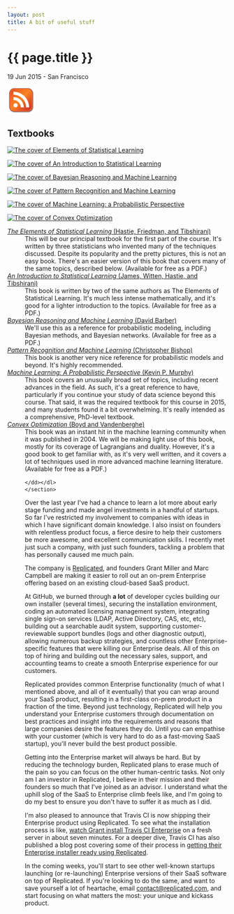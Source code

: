 ```yaml
---
layout: post
title: A bit of useful stuff
---
```


{{ page.title }}
================

<p class="meta">19 Jun 2015 - San Francisco</p>

<img src="/images/rss.png" alt="Subscribe to RSS Feed" />
<section id="textbooks">
<h1>Textbooks</h1>

<a href="http://statweb.stanford.edu/~tibs/ElemStatLearn/"><img src="/images/hastie-2x.png"  alt="The cover of Elements of Statistical Learning"></a>

<a href="http://www-bcf.usc.edu/~gareth/ISL/"><img src="/images/james-2x.jpg" srcset="/images/james-2x.jpg 1x, /images/james-2x.jpg 2x, /images/james-3x.jpg 3x" alt="The cover of An Introduction to Statistical Learning"></a>

<a href="http://web4.cs.ucl.ac.uk/staff/D.Barber/pmwiki/pmwiki.php?n=Brml.HomePage"><img src="/images/barber-2x.jpg" srcset="/images/barber-2x.jpg 1x, /images/barber-2x.jpg 2x, /images/barber-3x.jpg 3x" alt="The cover of Bayesian Reasoning and Machine Learning"></a>

<a href="https://research.microsoft.com/en-us/um/people/cmbishop/PRML/"><img src="/images/bishop-2x.jpg" srcset="/images/bishop-2x.jpg 1x, /images/bishop-2x.jpg 2x, /images/bishop-3x.jpg 3x" alt="The cover of Pattern Recognition and Machine Learning"></a>

<a href="http://www.cs.ubc.ca/~murphyk/MLbook/index.html"><img src="/images/murphy-2x.jpg" srcset="/images/murphy-2x.jpg 1x, /images/murphy-2x.jpg 2x, /images/murphy-3x.jpg 3x" alt="The cover of Machine Learning: a Probabilistic Perspective"></a>

<a href="http://stanford.edu/~boyd/cvxbook/"><img src="/images/boyd-2x.jpg" srcset="/images/boyd-2x.jpg 1x, /images/boyd-2x.jpg 2x, /images/boyd-original.jpg 3x" alt="The cover of Convex Optimization"></a>

<dl>

<dt><a href="http://statweb.stanford.edu/~tibs/ElemStatLearn/"><cite>The
Elements of Statistical Learning</cite> (Hastie, Friedman, and Tibshirani)</a>
</dt><dd>This will be our principal textbook for the first part of the course.  It's written by three statisticians who invented many of the techniques discussed. Despite its popularity and the pretty pictures, this is not an easy book.  There's an easier version of this book that covers many of the same topics, described below. (Available for free as a PDF.)

</dd><dt><a href="http://www-bcf.usc.edu/~gareth/ISL/"><cite>An Introduction to Statistical Learning</cite> (James, Witten, Hastie, and Tibshirani)</a>
</dt><dd>This book is written
by two of the same authors as The Elements of Statistical Learning. It's much less intense mathematically, and it's good for a lighter introduction to the topics. (Available for free as a PDF.)

</dd><dt><a href="http://web4.cs.ucl.ac.uk/staff/D.Barber/pmwiki/pmwiki.php?n=Brml.HomePage"><cite>Bayesian Reasoning and Machine Learning</cite> (David Barber)</a>
</dt><dd>We'll use this as a reference for probabilistic modeling, including Bayesian methods, and Bayesian networks. (Available for free as a PDF.)

</dd><dt><a href="https://research.microsoft.com/en-us/um/people/cmbishop/PRML/"><cite>Pattern Recognition and Machine Learning</cite> (Christopher Bishop)</a>
</dt><dd>This book is another very nice reference for probabilistic models and beyond.  It's highly recommended.

</dd><dt><a href="http://www.cs.ubc.ca/~murphyk/MLbook/index.html"><cite>Machine Learning: A Probabilistic Perspective</cite> (Kevin P. Murphy)</a>
</dt><dd>This book covers an unusually broad set of topics, including recent advances in the field. As such, it's a great reference to have, particularly if you continue your study of data science beyond this course.  That said, it was the required textbook for this course in 2015, and
many students found it a bit overwhelming. It's really intended as a comprehensive, PhD-level textbook.

</dd><dt><a href="https://stanford.edu/~boyd/cvxbook/"><cite>Convex Optimization</cite> (Boyd and Vandenberghe)</a>
    </dt><dd>This book was an instant hit in the machine learning community when it was published in 2004.  We will be making light use of this book, mostly for its coverage of Lagrangians and duality.  However, it's a good book to get familiar with, as it's very
well written, and it covers a lot of techniques used in more advanced machine learning literature. (Available for free as a PDF.)

    </dd></dl>
    </section>


Over the last year I've had a chance to learn a lot more about early stage
funding and made angel investments in a handful of startups. So far I've
restricted my involvement to companies with ideas in which I have significant
domain knowledge. I also insist on founders with relentless product focus, a
fierce desire to help their customers be more awesome, and excellent
communication skills. I recently met just such a company, with just such
founders, tackling a problem that has personally caused me much pain.

The company is [Replicated](http://replicated.com), and founders Grant Miller
and Marc Campbell are making it easier to roll out an on-prem Enterprise
offering based on an existing cloud-based SaaS product.

At GitHub, we burned through **a lot** of developer cycles building our own
installer (several times), securing the installation environment, coding an
automated licensing management system, integrating single sign-on services
(LDAP, Active Directory, CAS, etc, etc), building out a searchable audit system,
supporting customer-reviewable support bundles (logs and other diagnostic
output), allowing numerous backup strategies, and countless other
Enterprise-specific features that were killing our Enterprise deals. All of this
on top of hiring and building out the necessary sales, support, and accounting
teams to create a smooth Enterprise experience for our customers.

Replicated provides common Enterprise functionality (much of what I mentioned
above, and all of it eventually) that you can wrap around your SaaS product,
resulting in a first-class on-prem product in a fraction of the time. Beyond
just technology, Replicated will help you understand your Enterprise customers
through documentation on best practices and insight into the requirements and
reasons that large companies desire the features they do. Until you can
empathise with your customer (which is very hard to do as a fast-moving SaaS
startup), you'll never build the best product possible.

Getting into the Enterprise market will always be hard. But by reducing the
technology burden, Replicated plans to erase much of the pain so you can focus
on the other human-centric tasks. Not only am I an investor in Replicated, I
believe in their mission and their founders so much that I've joined as an
advisor. I understand what the uphill slog of the SaaS to Enterprise climb feels
like, and I'm going to do my best to ensure you don't have to suffer it as much
as I did.

I'm also pleased to announce that Travis CI is now shipping their Enterprise
product using Replicated. To see what the installation process is like, [watch
Grant install Travis CI
Enterprise](https://www.youtube.com/watch?v=ViN-qkcovL0&feature=youtu.be) on a
fresh server in about seven minutes. For a deeper dive, Travis CI has also
published a blog post covering some of their process in [getting their
Enterprise installer ready using
Replicated](http://blog.travis-ci.com/2015-06-19-how-we-improved-travis-ci-installation/).

In the coming weeks, you'll start to see other well-known startups launching (or
re-launching) Enterprise versions of their SaaS software on top of Replicated.
If you're looking to do the same, and want to save yourself a lot of heartache,
email [contact@replicated.com](mailto:contact@replicated.com), and start
focusing on what matters the most: your unique and kickass product.
